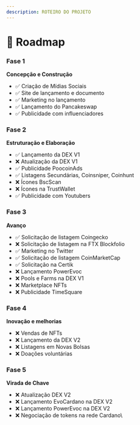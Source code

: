 ```yaml
---
description: ROTEIRO DO PROJETO
---
```


# 📖   Roadmap

### Fase 1

**Concepção e Construção**

* ✅ Criação de Mídias Sociais
* ✅ Site de lançamento e documento
* ✅ Marketing no lançamento
* ✅ Lançamento do Pancakeswap
* ✅ Publicidade com influenciadores

### **Fase 2**

**Estruturação e Elaboração**

* ✅ Lançamento da DEX V1
* ❌ Atualização da DEX V1
* ✅ Publicidade PoocoinAds
* ✅ Listagens Secundárias, Coinsniper, Coinhunt
* ❌ Ícones BscScan
* ❌ Ícones na TrustWallet
* ✅ Publicidade com Youtubers

### Fase 3

**Avanço**

* ✅ Solicitação de listagem Coingecko
* ❌ Solicitação de listagem na FTX Blockfolio&#x20;
* ✅ Marketing no Twitter
* ✅ Solicitação de listagem CoinMarketCap
* ✅ Solicitação na Certik
* ❌ Lançamento PowerEvoc
* ❌ Pools e Farms na DEX V1
* ❌ Marketplace NFTs
*   ❌ Publicidade TimeSquare



### Fase 4

**Inovação e melhorias**

* ❌ Vendas de NFTs
* ❌ Lançamento da DEX V2
* ❌ Listagens em Novas Bolsas
* ❌ Doações voluntárias

### **Fase 5**

**Virada de Chave**

* ❌ Atualização DEX V2
* ❌ Lançamento EvoCardano na DEX V2
* ❌ Lançamento PowerEvoc na DEX V2
* ❌ Negociação de tokens na rede Cardano\
